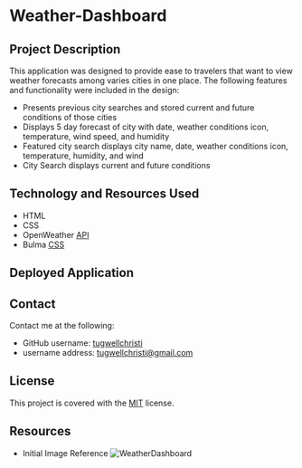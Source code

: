 # Weather-Dashboard

## Project Description
This application was designed to provide ease to travelers that want to view weather forecasts among varies cities in one place. The following features and functionality were included in the design:
- Presents previous city searches and stored current and future conditions of those cities
- Displays 5 day forecast of city with date, weather conditions icon, temperature, wind speed, and humidity
- Featured city search displays city name, date, weather conditions icon, temperature, humidity, and wind
- City Search displays current and future conditions

## Technology and Resources Used
- HTML
- CSS
- OpenWeather [API](https://openweathermap.org/forecast5)
- Bulma [CSS](https://bulma.io/)

## Deployed Application
  

## Contact
Contact me at the following: 
- GitHub username: [tugwellchristi](https://github.com/tugwellchristi/README.md-Generator)
- username address: [tugwellchristi@gmail.com](mailto:tugwellchristi@gmail.com)

## License 
This project is covered with the [MIT](https://opensource.org/license/MIT/) license.

## Resources 
- Initial Image Reference 
![WeatherDashboard](https://github.com/tugwellchristi/Weather-Dashboard/assets/90078824/435ad8cc-e931-460b-b1d6-9995394fa5c7)
